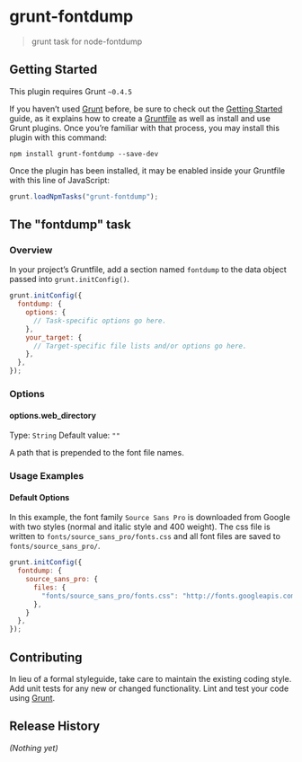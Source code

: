 # grunt-fontdump

> grunt task for node-fontdump

## Getting Started
This plugin requires Grunt `~0.4.5`

If you haven’t used [Grunt](http://gruntjs.com/) before, be sure to check out the [Getting Started](http://gruntjs.com/getting-started) guide, as it explains how to create a [Gruntfile](http://gruntjs.com/sample-gruntfile) as well as install and use Grunt plugins. Once you’re familiar with that process, you may install this plugin with this command:

```shell
npm install grunt-fontdump --save-dev
```

Once the plugin has been installed, it may be enabled inside your Gruntfile with this line of JavaScript:

```js
grunt.loadNpmTasks("grunt-fontdump");
```

## The "fontdump" task

### Overview
In your project’s Gruntfile, add a section named `fontdump` to the data object passed into `grunt.initConfig()`.

```js
grunt.initConfig({
  fontdump: {
    options: {
      // Task-specific options go here.
    },
    your_target: {
      // Target-specific file lists and/or options go here.
    },
  },
});
```

### Options

#### options.web_directory
Type: `String`
Default value: `""`

A path that is prepended to the font file names.

### Usage Examples

#### Default Options
In this example, the font family `Source Sans Pro` is downloaded from Google with two styles (normal and italic style and 400 weight). The css file is written to `fonts/source_sans_pro/fonts.css` and all font files are saved to `fonts/source_sans_pro/`.

```js
grunt.initConfig({
  fontdump: {
    source_sans_pro: {
      files: {
        "fonts/source_sans_pro/fonts.css": "http://fonts.googleapis.com/css?family=Source+Sans+Pro:400,400italic"
      },
    }
  },
});
```

## Contributing
In lieu of a formal styleguide, take care to maintain the existing coding style. Add unit tests for any new or changed functionality. Lint and test your code using [Grunt](http://gruntjs.com/).

## Release History
_(Nothing yet)_
